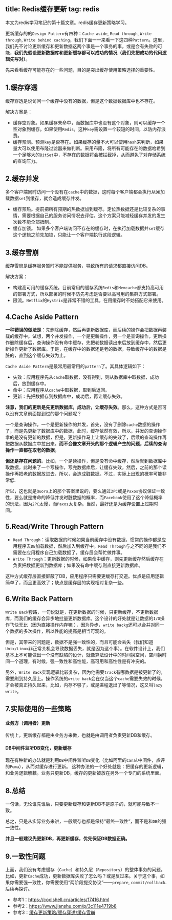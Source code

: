 title: Redis缓存更新
tag: redis
---
本文为redis学习笔记的第十篇文章。redis缓存更新策略学习。
<!-- more -->

更新缓存的的`Design Pattern`有四种：`Cache aside`, `Read through`, `Write through`, `Write behind caching`，我们下面一一来看一下这四种`Pattern`。这里，我们先不讨论更新缓存和更新数据这两个事是一个事务的事，或是会有失败的可能，**我们先假设更新数据库和更新缓存都可以成功的情况（我们先把成功的代码逻辑先写对）**。

先来看看缓存可能存在的一些问题，目的是突出缓存使用策略选择的重要性。

## 1.缓存穿透

缓存穿透是说访问一个缓存中没有的数据，但是这个数据数据库中也不存在。

解决方案是：

- 缓存空对象。如果缓存未命中，而数据库中也没有这个对象，则可以缓存一个空对象到缓存。如果使用`Redis`，这种`key`需设置一个较短的时间，以防内存浪费。
- 缓存预测。预测`key`是否存在。如果缓存的量不大可以使用`hash`来判断，如果量大可以使用布隆过滤器来做判断。采用布隆，将所有可能存在的数据哈希到一个足够大的`BitSet`中，不存在的数据将会被拦截掉，从而避免了对存储系统的查询压力。


## 2.缓存并发

多个客户端同时访问一个没有在`cache`中的数据，这时每个客户端都会执行从`DB`加载数据`set`到缓存，就会造成缓存并发。

- 缓存预热。提前把所有预期的热数据加到缓存。定位热数据还是比较复杂的事情，需要根据自己的服务访问情况去评估。这个方案只能减轻缓存并发的发生次数不能全部抵制。
- 缓存加锁。 如果多个客户端访问不存在的缓存时，在执行加载数据并`set`缓存这个逻辑之前先加锁，只能让一个客户端执行这段逻辑。


## 3.缓存雪崩

缓存雪崩是缓存服务暂时不能提供服务，导致所有的请求都直接访问DB。

解决方案：

- 构建高可用的缓存系统。目前常用的缓存系统`Redis`和`Memcache`都支持高可用的部署方式，所以部署的时候不防先考虑是否要以高可用的集群方式部署。
- 限流。`Netflix`的`Hystrix`是非常不错的工具，在用缓存时不妨搭配它来使用。

## 4.Cache Aside Pattern

**一种错误的做法是**：先删除缓存，然后再更新数据库，而后续的操作会把数据再装载的缓存中。试想，两个并发操作，一个是更新操作，另一个是查询操作，更新操作删除缓存后，查询操作没有命中缓存，先把老数据读出来后放到缓存中，然后更新操作更新了数据库。于是，在缓存中的数据还是老的数据，导致缓存中的数据是脏的，直到这个缓存失效为止。

`Cache Aside Pattern`是最常用最常用的`pattern`了。其具体逻辑如下：

- 失效：应用程序先从`cache`取数据，没有得到，则从数据库中取数据，成功后，放到缓存中。
- 命中：应用程序从`cache`中取数据，取到后返回。
- 更新：先把数据存到数据库中，成功后，再让缓存失效。

**注意，我们的更新是先更新数据库，成功后，让缓存失效**。那么，这种方式是否可以没有文章前面提到过的那个问题呢？

一个是查询操作，一个是更新操作的并发，首先，没有了删除`cache`数据的操作了，而是先更新了数据库中的数据，此时，缓存依然有效，所以，并发的查询操作拿的是没有更新的数据，但是，更新操作马上让缓存的失效了，后续的查询操作再把数据从数据库中拉出来。**而不会像文章开头的那个逻辑产生的问题，后续的查询操作一直都在取老的数据**。

**但还是存在问题的**。比如，一个是读操作，但是没有命中缓存，然后就到数据库中取数据，此时来了一个写操作，写完数据库后，让缓存失效，然后，之前的那个读操作再把老的数据放进去，所以，会造成脏数据。不过，实际上出现的概率可能非常低.

所以，这也就是`Quora`上的那个答案里说的，要么通过`2PC`或是`Paxos`协议保证一致性，要么就是拼命的降低并发时脏数据的概率，而`Facebook`使用了这个降低概率的玩法，因为`2PC`太慢，而`Paxos`太复杂。当然，最好还是为缓存设置上过期时间。

## 5.Read/Write Through Pattern

- `Read Through`：读取数据的时候如果当前缓存中没有数据，惯常的操作都是应用程序去`DB`加载数据，然后加入到缓存中。`Read Through`与之不同的是我们不需要在应用程序自己加载数据了，缓存层会帮忙做件事。
- `Write Through`：更新数据的时候，如果命中缓存，则先更新缓存然后缓存在负责把数据更新到数据库；如果没有命中缓存则直接更新数据库。

这种方式缓存层直接屏蔽了DB，应用程序只需要更缓存打交道。优点是应用逻辑简单了，而且更高效了；缺点是缓存层的实现相对复杂一些。


## 6.Write Back Pattern

`Write Back`套路，一句说就是，在更新数据的时候，只更新缓存，不更新数据库，而我们的缓存会异步地批量更新数据库。这个设计的好处就是让数据的`I/O`操作飞快无比（因为直接操作内存嘛 ），因为异步，`write backg`还可以合并对同一个数据的多次操作，所以性能的提高是相当可观的。

但是，其带来的问题是，数据不是强一致性的，而且可能会丢失（我们知道`Unix/Linux`非正常关机会导致数据丢失，就是因为这个事）。在软件设计上，我们基本上不可能做出一个没有缺陷的设计，就像算法设计中的时间换空间，空间换时间一个道理，有时候，强一致性和高性能，高可用和高性性是有冲突的。

另外，`Write Back`实现逻辑比较复杂，因为他需要`track`有哪数据是被更新了的，需要刷到持久层上。操作系统的`write back`会在仅当这个`cache`需要失效的时候，才会被真正持久起来，比如，内存不够了，或是进程退出了等情况，这又叫`lazy write`。

## 7.实际使用的一些策略

#### 业务方（调用者）更新

传统上，更新缓存都是由业务方来做，也就是由调用者负责更新DB和缓存。


#### DB中间件监听DB变化，更新缓存

现在有种新的办法就是利用`DB`中间件监听`DB`变化（比如阿里的`Canal`中间件，点评的`Puma`），从而对缓存进行更新。 
这种办法的一个好处就是：把缓存的更新逻辑，和业务逻辑解藕。业务只更新DB，缓存的更新被放在另外一个专门的系统里面。


## 8.总结

一句话，无论谁先谁后，只要更新缓存和更新DB不是原子的，就可能导致不一致。

总之，只是从实际业务来讲，一般缓存也都是保持“最终一致性“，而不是和`DB`的强一致性。

**并且一般建议先更新DB，再更新缓存，优先保证DB数据正确。**

## 9.一致性问题

上面，我们没有考虑缓存（`Cache`）和持久层（`Repository`）的整体事务的问题。比如，更新`Cache`成功，更新数据库失败了怎么吗？或是反过来。关于这个事，如果你需要强一致性，你需要使用“两阶段提交协议”——`prepare`, `commit/rollback`.后续再探讨。

- 参考1：https://coolshell.cn/articles/17416.html
- 参考2：https://www.jianshu.com/p/3c111e4719b8
- 参考3：[缓存更新策略/缓存穿透/缓存雪崩](https://blog.csdn.net/chunlongyu/article/details/53384933)